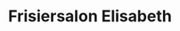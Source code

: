 ---
title: "Frisiersalon Elisabeth"
url: /klagenfurt-am-woerthersee/frisiersalon-elisabeth/
shop: Friseur
---